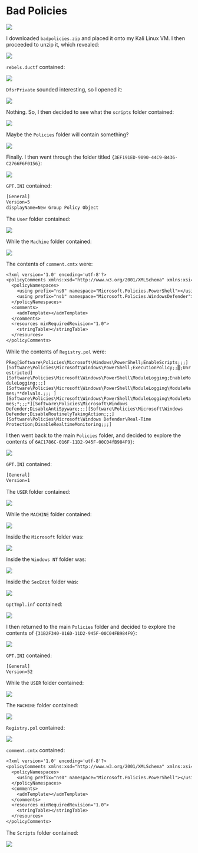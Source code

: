 # Bad Policies

![](../images/bad-policies-part-1.png)

I downloaded `badpolicies.zip` and placed it onto my Kali Linux VM. I then proceeded to unzip it, which revealed:

![](../images/bad-policies-part-2.png)

`rebels.ductf` contained:

![](../images/bad-policies-part-3.png)

`DfsrPrivate` sounded interesting, so I opened it:

![](../images/bad-policies-part-4.png)

Nothing. So, I then decided to see what the `scripts` folder contained:

![](../images/bad-policies-part-5.png)

Maybe the `Policies` folder will contain something?

![](../images/bad-policies-part-6.png)

Finally. I then went through the folder titled `{3EF191ED-9090-44C9-B436-C2766F6F0156}`:

![](../images/bad-policies-part-7.png)

`GPT.INI` contained:

```txt
[General]
Version=5
displayName=New Group Policy Object
```

The `User` folder contained:

![](../images/bad-policies-part-8.png)

While the `Machine` folder contained:

![](../images/bad-policies-part-9.png)

The contents of `comment.cmtx` were:

```txt
<?xml version='1.0' encoding='utf-8'?>
<policyComments xmlns:xsd="http://www.w3.org/2001/XMLSchema" xmlns:xsi="http://www.w3.org/2001/XMLSchema-instance" revision="1.0" schemaVersion="1.0" xmlns="http://www.microsoft.com/GroupPolicy/CommentDefinitions">
  <policyNamespaces>
    <using prefix="ns0" namespace="Microsoft.Policies.PowerShell"></using>
    <using prefix="ns1" namespace="Microsoft.Policies.WindowsDefender"></using>
  </policyNamespaces>
  <comments>
    <admTemplate></admTemplate>
  </comments>
  <resources minRequiredRevision="1.0">
    <stringTable></stringTable>
  </resources>
</policyComments>
```

While the contents of `Registry.pol` were:


`PReg[Software\Policies\Microsoft\Windows\PowerShell;EnableScripts;;;][Software\Policies\Microsoft\Windows\PowerShell;ExecutionPolicy;;▒;Unrestricted][Software\Policies\Microsoft\Windows\PowerShell\ModuleLogging;EnableModuleLogging;;;][Software\Policies\Microsoft\Windows\PowerShell\ModuleLogging\ModuleNames;**delvals.;;; ][Software\Policies\Microsoft\Windows\PowerShell\ModuleLogging\ModuleNames;*;;;*][Software\Policies\Microsoft\Windows Defender;DisableAntiSpyware;;;][Software\Policies\Microsoft\Windows Defender;DisableRoutinelyTakingAction;;;][Software\Policies\Microsoft\Windows Defender\Real-Time Protection;DisableRealtimeMonitoring;;;]                      `


I then went back to the main `Policies` folder, and decided to explore the contents of `6AC1786C-016F-11D2-945F-00C04fB984F9}`:

![](../images/bad-policies-part-10.png)

`GPT.INI` contained:

```txt
[General]
Version=1
```

The `USER` folder contained:

![](../images/bad-policies-part-11.png)

While the `MACHINE` folder contained:

![](../images/bad-policies-part-12.png)

Inside the `Microsoft` folder was:

![](../images/bad-policies-part-13.png)

Inside the `Windows NT` folder was:

![](../images/bad-policies-part-14.png)

Inside the `SecEdit` folder was:

![](../images/bad-policies-part-15.png)

`GptTmpl.inf` contained:

![](../images/bad-policies-part-16.png)

I then returned to the main `Policies` folder and decided to explore the contents of `{31B2F340-016D-11D2-945F-00C04FB984F9}`:

![](../images/bad-policies-part-17.png)

`GPT.INI` contained:

```txt
[General]
Version=52
```

While the `USER` folder contained:

![](../images/bad-policies-part-18.png)

The `MACHINE` folder contained:

![](../images/bad-policies-part-19.png)

`Registry.pol` contained:

![](../images/bad-policies-part-20.png)

`comment.cmtx` contained:

```txt
<?xml version='1.0' encoding='utf-8'?>
<policyComments xmlns:xsd="http://www.w3.org/2001/XMLSchema" xmlns:xsi="http://www.w3.org/2001/XMLSchema-instance" revision="1.0" schemaVersion="1.0" xmlns="http://www.microsoft.com/GroupPolicy/CommentDefinitions">
  <policyNamespaces>
    <using prefix="ns0" namespace="Microsoft.Policies.PowerShell"></using>
  </policyNamespaces>
  <comments>
    <admTemplate></admTemplate>
  </comments>
  <resources minRequiredRevision="1.0">
    <stringTable></stringTable>
  </resources>
</policyComments>
```

The `Scripts` folder contained:

![](../images/bad-policies-part-21.png)

